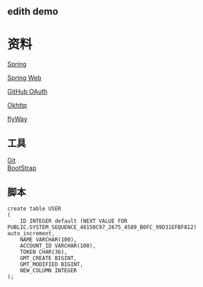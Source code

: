 ##  edith demo
# 资料
[Spring](https://spring.io/guides) 

[Spring Web](https://spring.io/guides/gs/serving-web-content/)

[GitHub OAuth](https://developer.github.com/apps/building-oauth-apps/creating-an-oauth-app/)

[Okhttp](https://square.github.io/okhttp/)

[flyWay](https://flywaydb.org/getstarted/)

## 工具

[Git](https://git-scm.com/download)   
[BootStrap](https://v3.bootcss.com/components)


## 脚本
```
create table USER
(
	ID INTEGER default (NEXT VALUE FOR PUBLIC.SYSTEM_SEQUENCE_48150C97_2675_4589_B0FC_99D31EFBF812) auto_increment,
	NAME VARCHAR(100),
	ACCOUNT_ID VARCHAR(100),
	TOKEN CHAR(36),
	GMT_CREATE BIGINT,
	GMT_MODIFIED BIGINT,
	NEW_COLUMN INTEGER
);


```